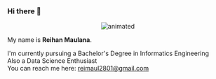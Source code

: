 ### Hi there 👋  

<p align="center">
  <img src="https://github.com/iiamthestorm/all_gif/blob/main/yorushika-dancing.gif" alt="animated" />
</p>

My name is **Reihan Maulana**.

I'm currently  pursuing a Bachelor's Degree in Informatics Engineering  
Also a Data Science Enthusiast  
You can reach me here: reimaul2801@gmail.com  
